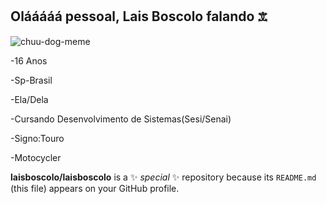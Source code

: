 ## Olááááá pessoal, Lais Boscolo falando 𖠊
![chuu-dog-meme](https://github.com/user-attachments/assets/a707469e-9b45-41d2-8e52-6b4aaaacbf77)

-16 Anos

-Sp-Brasil

-Ela/Dela

-Cursando Desenvolvimento de Sistemas(Sesi/Senai)

-Signo:Touro

-Motocycler





**laisboscolo/laisboscolo** is a ✨ _special_ ✨ repository because its `README.md` (this file) appears on your GitHub profile.






